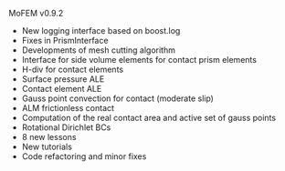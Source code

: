 MoFEM v0.9.2

- New logging interface based on boost.log
- Fixes in PrismInterface
- Developments of mesh cutting algorithm
- Interface for side volume elements for contact prism elements
- H-div for contact elements
- Surface pressure ALE
- Contact element ALE
- Gauss point convection for contact (moderate slip)
- ALM frictionless contact
- Computation of the real contact area and active set of gauss points
- Rotational Dirichlet BCs
- 8 new lessons
- New tutorials
- Code refactoring and minor fixes
